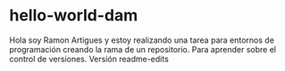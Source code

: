 # hello-world-dam
Hola soy Ramon Artigues y estoy realizando una tarea para entornos de programación creando la rama de un repositorio.
Para aprender sobre el control de versiones.
Versión readme-edits
